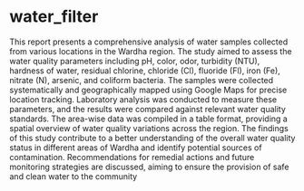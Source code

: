 # water_filter

This report presents a comprehensive analysis of water samples collected from various locations in
the Wardha region. The study aimed to assess the water quality parameters including pH, color, odor,
turbidity (NTU), hardness of water, residual chlorine, chloride (Cl), fluoride (Fl), iron (Fe), nitrate (N),
arsenic, and coliform bacteria. The samples were collected systematically and geographically mapped
using Google Maps for precise location tracking. Laboratory analysis was conducted to measure these
parameters, and the results were compared against relevant water quality standards. The area-wise
data was compiled in a table format, providing a spatial overview of water quality variations across the
region. The findings of this study contribute to a better understanding of the overall water quality status
in different areas of Wardha and identify potential sources of contamination. Recommendations for
remedial actions and future monitoring strategies are discussed, aiming to ensure the provision of safe
and clean water to the community
